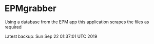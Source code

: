 # EPMgrabber
Using a database from the EPM app this application scrapes the files as required


Latest backup: Sun Sep 22 01:37:01 UTC 2019
